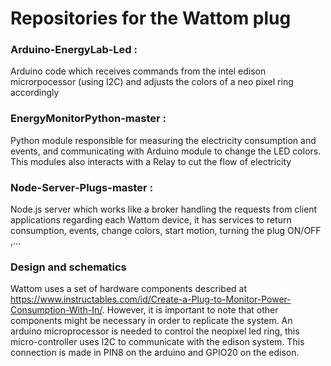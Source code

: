 # Repositories for the Wattom plug

### Arduino-EnergyLab-Led :
Arduino code which receives commands from the intel edison microrpocessor (using I2C) and adjusts the colors of a neo pixel ring accordingly

### EnergyMonitorPython-master :
Python module responsible for measuring the electricity consumption and events, and communicating with Arduino module to change the LED colors. This modules also interacts with a Relay to cut the flow of electricity

### Node-Server-Plugs-master :
Node.js server which works like a broker handling the requests from client applications regarding each Wattom device, it has services to return consumption, events, change colors, start motion, turning the plug ON/OFF ,...

### Design and schematics
Wattom uses a set of hardware components described at https://www.instructables.com/id/Create-a-Plug-to-Monitor-Power-Consumption-With-In/. However, it is important to note that other components might be necessary in order to replicate the system. An arduino microprocessor is needed to control the neopixel led ring, this micro-controller uses I2C to communicate with the edison system. This connection is made in PIN8 on the arduino and GPIO20 on the edison.
